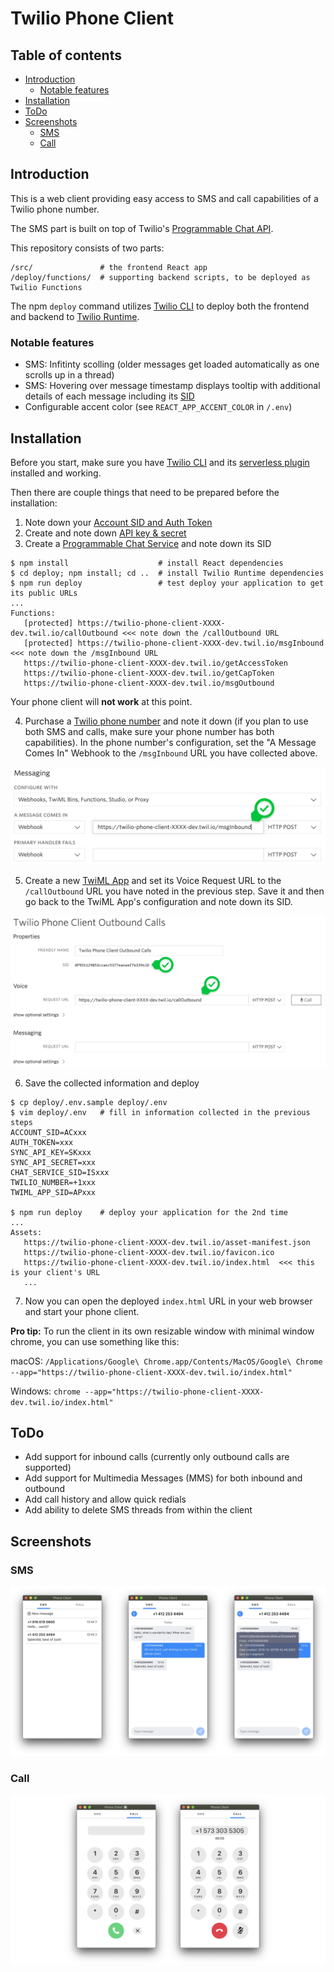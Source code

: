 # Twilio Phone Client

## Table of contents

  * [Introduction](#introduction)
    + [Notable features](#notable-features)
  * [Installation](#installation)
  * [ToDo](#todo)
  * [Screenshots](#screenshots)
    + [SMS](#sms)
    + [Call](#call)

## Introduction

This is a web client providing easy access to SMS and call capabilities of a Twilio phone number.

The SMS part is built on top of Twilio's [Programmable Chat API](https://www.twilio.com/docs/chat).

This repository consists of two parts:

```
/src/               # the frontend React app
/deploy/functions/  # supporting backend scripts, to be deployed as Twilio Functions
```

The npm `deploy` command utilizes [Twilio CLI](https://www.twilio.com/docs/twilio-cli/quickstart) to deploy both the frontend and backend to [Twilio Runtime](https://www.twilio.com/docs/runtime/functions-assets-api).


### Notable features

 * SMS: Infitinty scolling (older messages get loaded automatically as one scrolls up in a thread)
 * SMS: Hovering over message timestamp displays tooltip with additional details of each message including its [SID](https://www.twilio.com/docs/glossary/what-is-a-sid)
 * Configurable accent color (see `REACT_APP_ACCENT_COLOR` in `/.env`)


## Installation

Before you start, make sure you have [Twilio CLI](https://www.twilio.com/docs/twilio-cli/quickstart) and its [serverless plugin](https://www.twilio.com/docs/twilio-cli/plugins#available-plugins) installed and working.

Then there are couple things that need to be prepared before the installation:

1. Note down your [Account SID and Auth Token](https://www.twilio.com/console)
2. Create and note down [API key & secret](https://www.twilio.com/console/project/api-keys)
3. Create a [Programmable Chat Service](https://www.twilio.com/console/chat/services) and note down its SID

```
$ npm install                    # install React dependencies
$ cd deploy; npm install; cd ..  # install Twilio Runtime dependencies
$ npm run deploy                 # test deploy your application to get its public URLs
...
Functions:
   [protected] https://twilio-phone-client-XXXX-dev.twil.io/callOutbound <<< note down the /callOutbound URL
   [protected] https://twilio-phone-client-XXXX-dev.twil.io/msgInbound   <<< note down the /msgInbound URL
   https://twilio-phone-client-XXXX-dev.twil.io/getAccessToken
   https://twilio-phone-client-XXXX-dev.twil.io/getCapToken
   https://twilio-phone-client-XXXX-dev.twil.io/msgOutbound

```

Your phone client will **not work** at this point.

4. Purchase a [Twilio phone number](https://www.twilio.com/console/phone-numbers/incoming) and note it down (if you plan to use both SMS and calls, make sure your phone number has both capabilities). In the phone number's configuration, set the "A Message Comes In" Webhook to the `/msgInbound` URL you have collected above.

![A Message Comes In](./screenshots/msg_webhook.png)

5. Create a new [TwiML App](https://www.twilio.com/console/voice/twiml/apps) and set its Voice Request URL to the `/callOutbound` URL you have noted in the previous step. Save it and then go back to the TwiML App's configuration and note down its SID.

![TwiML APP](./screenshots/twiml_app.png)

6. Save the collected information and deploy

```
$ cp deploy/.env.sample deploy/.env
$ vim deploy/.env   # fill in information collected in the previous steps
ACCOUNT_SID=ACxxx
AUTH_TOKEN=xxx
SYNC_API_KEY=SKxxx
SYNC_API_SECRET=xxx
CHAT_SERVICE_SID=ISxxx
TWILIO_NUMBER=+1xxx
TWIML_APP_SID=APxxx

$ npm run deploy    # deploy your application for the 2nd time
...
Assets:
   https://twilio-phone-client-XXXX-dev.twil.io/asset-manifest.json
   https://twilio-phone-client-XXXX-dev.twil.io/favicon.ico
   https://twilio-phone-client-XXXX-dev.twil.io/index.html  <<< this is your client's URL
   ...
```

7. Now you can open the deployed `index.html` URL in your web browser and start your phone client.

**Pro tip:** To run the client in its own resizable window with minimal window chrome, you can use something like this:

macOS: ```/Applications/Google\ Chrome.app/Contents/MacOS/Google\ Chrome --app="https://twilio-phone-client-XXXX-dev.twil.io/index.html"```

Windows: ```chrome --app="https://twilio-phone-client-XXXX-dev.twil.io/index.html"```

## ToDo

 * Add support for inbound calls (currently only outbound calls are supported)
 * Add support for Multimedia Messages (MMS) for both inbound and outbound
 * Add call history and allow quick redials
 * Add ability to delete SMS threads from within the client

## Screenshots

### SMS

![SMS](./screenshots/sms.jpg)

### Call

![Call](./screenshots/call.jpg)